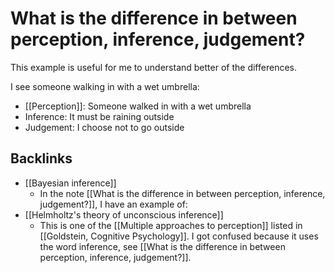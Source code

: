# What is the difference in between perception, inference, judgement?
This example is useful for me to understand better of the differences.

I see someone walking in with a wet umbrella:
- [[Perception]]: Someone walked in with a wet umbrella
- Inference: It must be raining outside
- Judgement: I choose not to go outside

## Backlinks
* [[Bayesian inference]]
	* In the note [[What is the difference in between perception, inference, judgement?]], I have an example of:
* [[Helmholtz's theory of unconscious inference]]
	* This is one of the [[Multiple approaches to perception]] listed in [[Goldstein, Cognitive Psychology]]. I got confused because it uses the word inference, see [[What is the difference in between perception, inference, judgement?]].

<!-- #evergreen -->

<!-- {BearID:88F9878E-D289-4C22-9FDA-C0E64E91E44E-5941-00000751B9DC4B37} -->
